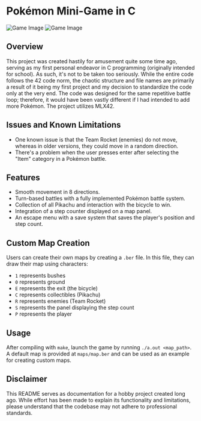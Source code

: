 # Pokémon Mini-Game in C

![Game Image](https://i.imgur.com/C96qb1j.png)
![Game Image](https://i.imgur.com/6VikhWr.png)

## Overview

This project was created hastily for amusement quite some time ago, serving as my first personal endeavor in C programming (originally intended for school). As such, it's not to be taken too seriously. While the entire code follows the 42 code norm, the chaotic structure and file names are primarily a result of it being my first project and my decision to standardize the code only at the very end. The code was designed for the same repetitive battle loop; therefore, it would have been vastly different if I had intended to add more Pokémon. The project utilizes MLX42.

## Issues and Known Limitations

- One known issue is that the Team Rocket (enemies) do not move, whereas in older versions, they could move in a random direction.
- There's a problem when the user presses enter after selecting the "Item" category in a Pokémon battle.

## Features

- Smooth movement in 8 directions.
- Turn-based battles with a fully implemented Pokémon battle system.
- Collection of all Pikachu and interaction with the bicycle to win.
- Integration of a step counter displayed on a map panel.
- An escape menu with a save system that saves the player's position and step count.

## Custom Map Creation

Users can create their own maps by creating a `.ber` file. In this file, they can draw their map using characters:
- `1` represents bushes
- `0` represents ground
- `E` represents the exit (the bicycle)
- `C` represents collectibles (Pikachu)
- `R` represents enemies (Team Rocket)
- `S` represents the panel displaying the step count
- `P` represents the player

## Usage

After compiling with `make`, launch the game by running `./a.out <map_path>`. A default map is provided at `maps/map.ber` and can be used as an example for creating custom maps.

## Disclaimer

This README serves as documentation for a hobby project created long ago. While effort has been made to explain its functionality and limitations, please understand that the codebase may not adhere to professional standards.
